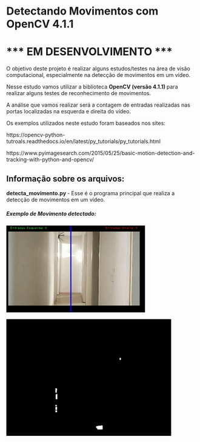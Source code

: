 # Detectando Movimentos com OpenCV 4.1.1
# *** EM DESENVOLVIMENTO ***

<p> O objetivo deste projeto é realizar alguns estudos/testes na área de visão computacional, especialmente na detecção de movimentos em um vídeo. </p>

<p> Nesse estudo vamos utilizar a biblioteca <b> OpenCV (versão 4.1.1) </b> para realizar alguns testes de reconhecimento de movimentos.  </p>
<p> A análise que vamos realizar será a contagem de entradas realizadas nas portas localizadas na esquerda e direita do vídeo. </p>

<p> Os exemplos utilizados neste estudo foram baseados nos sites: </p>

<p>https://opencv-python-tutroals.readthedocs.io/en/latest/py_tutorials/py_tutorials.html</p>
<p>https://www.pyimagesearch.com/2015/05/25/basic-motion-detection-and-tracking-with-python-and-opencv/</p>


## Informação sobre os arquivos:
<p> <b>detecta_movimento.py </b> - Esse é o programa principal que realiza a detecção de movimentos em um vídeo. </p>


##### Exemplo de Movimento detectado:

![exemplo_detecta_movimento](exemplo_detecta_movimento.gif)

![exemplo_detecta_movimento_contornos](exemplo_detecta_movimento_contornos.gif)